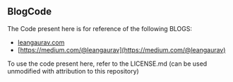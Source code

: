 ## BlogCode

The Code present here is for reference of the following BLOGS:
- [leangaurav.com](leangaurav.com)
- [https://medium.com/@leangaurav](https://medium.com/@leangaurav)

To use the code present here, refer to the LICENSE.md (can be used unmodified with attribution to this repository)
